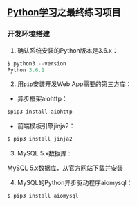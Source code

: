 ## [Python学习](https://github.com/Zzz468005600/python-study)之最终练习项目
### 开发环境搭建

1. 确认系统安装的Python版本是3.6.x：

```python
$ python3 --version
Python 3.6.1
```

2. 用`pip`安装开发Web App需要的第三方库： 

- 异步框架aiohttp： 

```python
$pip3 install aiohttp
```

- 前端模板引擎jinja2： 

```python
$ pip3 install jinja2
```

3. MySQL 5.x数据库 :

MySQL 5.x数据库，从[官方网站](http://dev.mysql.com/downloads/mysql/5.6.html)下载并安装

4. MySQL的Python异步驱动程序aiomysql： 

```python
$ pip3 install aiomysql
```









